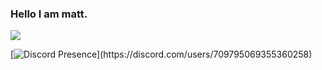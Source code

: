 ### Hello I am matt.

![](https://komarev.com/ghpvc/?username=matt3535)

[![Discord Presence](https://lanyard.cnrad.dev/api/709795069355360258?theme=light&bg=64afe1&animated=false&borderRadius=3px&idleMessage=Probably%20Offline.)](https://discord.com/users/709795069355360258)
